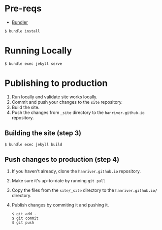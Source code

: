 # Pre-reqs

- [Bundler](https://bundler.io/)

```shell
$ bundle install
```

# Running Locally

```shell
$ bundle exec jekyll serve
```

# Publishing to production

1. Run locally and validate site works locally.
2. Commit and push your changes to the `site` repository.
3. Build the site.
4. Push the changes from `_site` directory to the `hanriver.github.io` repository.

## Building the site (step 3)

```shell
$ bundle exec jekyll build
```

## Push changes to production (step 4)

1. If you haven't already, clone the `hanriver.github.io` repository.

2. Make sure it's up-to-date by running `git pull`

3. Copy the files from the `site/_site` directory to the `hanriver.github.io/` directory.

4. Publish changes by commiting it and pushing it.

   ```shell
   $ git add .
   $ git commit
   $ git push
   ```
